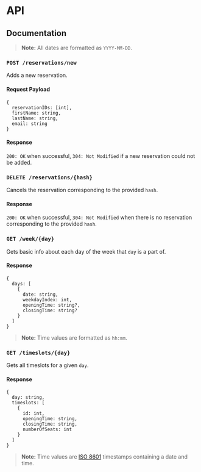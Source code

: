 # API

## Documentation

> **Note:** All dates are formatted as `YYYY-MM-DD`.

### `POST /reservations/new`

Adds a new reservation.

#### Request Payload

```
{
  reservationIDs: [int],
  firstName: string,
  lastName: string,
  email: string
}
```

#### Response

`200: OK` when successful, `304: Not Modified` if a new reservation could not be added. 

### `DELETE /reservations/{hash}`

Cancels the reservation corresponding to the provided `hash`.

#### Response

`200: OK` when successful, `304: Not Modified` when there is no reservation corresponding to the provided `hash`.

### `GET /week/{day}`

Gets basic info about each day of the week that `day` is a part of.

#### Response

```
{
  days: [
    {
      date: string,
      weekdayIndex: int,
      openingTime: string?,
      closingTime: string?
    }
  ]
}
```

> **Note:** Time values are formatted as `hh:mm`.

### `GET /timeslots/{day}`

Gets all timeslots for a given `day`.

#### Response

```
{
  day: string,
  timeslots: [
    {
      id: int,
      openingTime: string,
      closingTime: string,
      numberOfSeats: int
    }
  ]
}
```

> **Note:** Time values are [ISO 8601](https://en.wikipedia.org/wiki/ISO_8601) timestamps containing a date and time.
